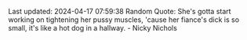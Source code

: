 Last updated: 2024-04-17 07:59:38
Random Quote: She's gotta start working on tightening her pussy muscles, 'cause her fiance's dick is so small, it's like a hot dog in a hallway. - Nicky Nichols